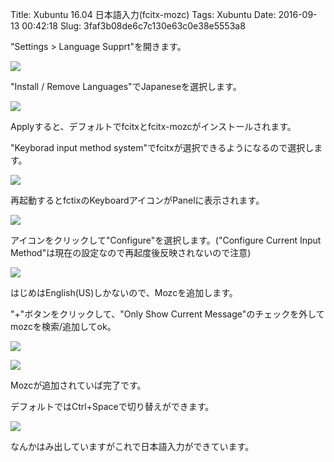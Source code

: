 Title: Xubuntu 16.04 日本語入力(fcitx-mozc)
Tags: Xubuntu
Date: 2016-09-13 00:42:18
Slug: 3faf3b08de6c7c130e63c0e38e5553a8

"Settings > Language Supprt"を開きます。

![](https://i.gyazo.com/546b65fd866a3a377279be2f577883e1.png)

"Install / Remove Languages"でJapaneseを選択します。

![](https://i.gyazo.com/1b1a31e8bf5c62c3eabce3e73741b8c5.png)

Applyすると、デフォルトでfcitxとfcitx-mozcがインストールされます。

"Keyborad input method system"でfcitxが選択できるようになるので選択します。

![](https://i.gyazo.com/a358bf1b66a446f706b41694da176d07.png)

再起動するとfctixのKeyboardアイコンがPanelに表示されます。

![](https://i.gyazo.com/5e4ce1f76369a3dd1614ea0dba4b6ba9.png)

アイコンをクリックして"Configure"を選択します。("Configure Current Input Method"は現在の設定なので再起度後反映されないので注意)

![](https://i.gyazo.com/d3f4edfb4a17e5fc449daa500dc3d5cf.png)

はじめはEnglish(US)しかないので、Mozcを追加します。

"+"ボタンをクリックして、"Only Show Current Message"のチェックを外してmozcを検索/追加してok。

![](https://i.gyazo.com/d37b037cca9efc34674b6069172777d5.png)

![](https://i.gyazo.com/97aa32361de150652febee51d3976b25.png)

Mozcが追加されていば完了です。

デフォルトではCtrl+Spaceで切り替えができます。

![](https://i.gyazo.com/ff596c6e0a32948b7e797bca15ab8d3f.png)

なんかはみ出していますがこれで日本語入力ができています。